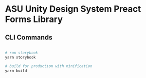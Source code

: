# ASU Unity Design System Preact Forms Library

## CLI Commands

``` bash

# run storybook
yarn storybook

# build for production with minification
yarn build

```

